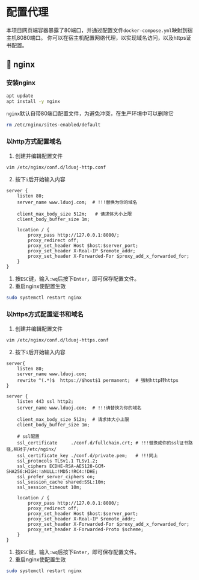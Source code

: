 # 配置代理

本项目网页端容器暴露了80端口，并通过配置文件`docker-compose.yml`映射到宿主机8080端口。
你可以在宿主机配置网络代理，以实现域名访问，以及https证书配置。

## 📡 nginx

### 安装nginx

```bash
apt update
apt install -y nginx
```

`nginx`默认自带80端口配置文件，为避免冲突，在生产环境中可以删除它
```bash
rm /etc/nginx/sites-enabled/default
```

### 以http方式配置域名

1. 创建并编辑配置文件

```bash
vim /etc/nginx/conf.d/lduoj-http.conf
```

2. 按下`i`后开始输入内容

```
server {
    listen 80;
    server_name www.lduoj.com;  # !!!替换为你的域名

    client_max_body_size 512m;   # 请求体大小上限
    client_body_buffer_size 1m;

    location / {
        proxy_pass http://127.0.0.1:8080/;
        proxy_redirect off;
        proxy_set_header Host $host:$server_port;
        proxy_set_header X-Real-IP $remote_addr;
        proxy_set_header X-Forwarded-For $proxy_add_x_forwarded_for;
    }
}
```

1. 按`ESC`键，输入`:wq`后按下`Enter`，即可保存配置文件。
2. 重启nginx使配置生效
```bash
sudo systemctl restart nginx
```

### 以https方式配置证书和域名

1. 创建并编辑配置文件

```bash
vim /etc/nginx/conf.d/lduoj-https.conf
```

2. 按下`i`后开始输入内容

```
server{
    listen 80;
    server_name www.lduoj.com;
    rewrite ^(.*)$  https://$host$1 permanent;  # 强制http转https
}

server {
    listen 443 ssl http2;
    server_name www.lduoj.com;  # !!!请替换为你的域名

    client_max_body_size 512m;  # 请求体大小上限
    client_body_buffer_size 1m;

    # ssl配置
    ssl_certificate     ./conf.d/fullchain.crt; # !!!替换成你的ssl证书路径,相对于/etc/nginx/
    ssl_certificate_key ./conf.d/private.pem;   # !!!同上
    ssl_protocols TLSv1.1 TLSv1.2;
    ssl_ciphers ECDHE-RSA-AES128-GCM-SHA256:HIGH:!aNULL:!MD5:!RC4:!DHE;
    ssl_prefer_server_ciphers on;
    ssl_session_cache shared:SSL:10m;
    ssl_session_timeout 10m;

    location / {
        proxy_pass http://127.0.0.1:8080/;
        proxy_redirect off;
        proxy_set_header Host $host:$server_port;
        proxy_set_header X-Real-IP $remote_addr;
        proxy_set_header X-Forwarded-For $proxy_add_x_forwarded_for;
        proxy_set_header X-Forwarded-Proto $scheme;
    }
}
```

1. 按`ESC`键，输入`:wq`后按下`Enter`，即可保存配置文件。
2. 重启nginx使配置生效
```bash
sudo systemctl restart nginx
```
